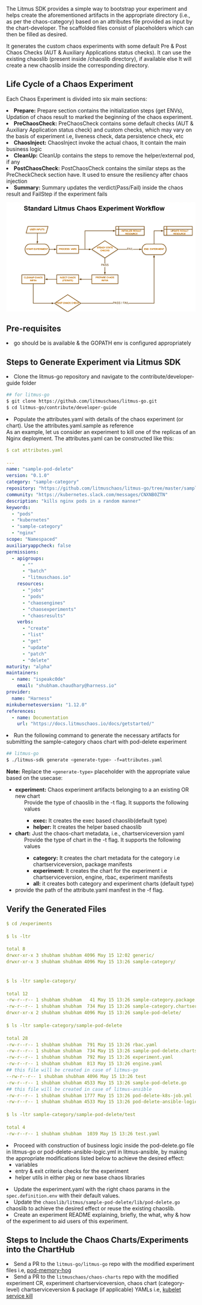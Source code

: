 The Litmus SDK provides a simple way to bootstrap your experiment and helps create the aforementioned artifacts in the appropriate 
directory (i.e., as per the chaos-category) based on an attributes file provided as input by the chart-developer. 
The scaffolded files consist of placeholders which can then be filled as desired.

It generates the custom chaos experiments with some default Pre & Post Chaos Checks (AUT & Auxiliary Applications status checks).
It can use the existing chaoslib (present inside /chaoslib directory), if available else It will create a new chaoslib inside the corresponding directory.

## Life Cycle of a Chaos Experiment

Each Chaos Experiment is divided into six main sections:

<li><b>Prepare:</b> Prepare section contains the initialization steps (get ENVs), Updation of chaos result to marked the beginning of the chaos experiment.</li>
<li><b>PreChaosCheck:</b> PreChaosCheck contains some default checks (AUT & Auxiliary Application status check) and custom checks, which may vary on the basis of experiment i.e, liveness check, data persistence check, etc</li>
<li><b>ChaosInject:</b> ChaosInject invoke the actual chaos, It contain the main business logic</li>
<li><b>CleanUp:</b> CleanUp contains the steps to remove the helper/external pod, if any</li>
<li><b>PostChaosCheck:</b> PostChaosCheck contains the similar steps as the PreCheckCheck section have. It used to ensure the resiliency after chaos injection</li>
<li><b>Summary:</b> Summary updates the verdict(Pass/Fail) inside the chaos result and FailStep if the experiment fails</li>

![Experiment Flow](../../images/litmus-sdk.png)

## Pre-requisites
<li> go should be is available & the GOPATH env is configured appropriately</li>

## Steps to Generate Experiment via Litmus SDK

<li> Clone the litmus-go repository and navigate to the contribute/developer-guide folder</li>

```bash
## for litmus-go
$ git clone https://github.com/litmuschaos/litmus-go.git
$ cd litmus-go/contribute/developer-guide
```

<li>Populate the attributes.yaml with details of the chaos experiment (or chart). Use the <a herf="https://github.com/litmuschaos/litmus-go/blob/master/contribute/developer-guide/attributes.yaml.sample">attributes.yaml.sample</a> as reference</li>
As an example, let us consider an experiment to kill one of the replicas of an Nginx deployment. The attributes.yaml can be constructed like this:

```yaml
$ cat attributes.yaml

---
name: "sample-pod-delete"
version: "0.1.0"
category: "sample-category"
repository: "https://github.com/litmuschaos/litmus-go/tree/master/sample-category/pod-delete"
community: "https://kubernetes.slack.com/messages/CNXNB0ZTN"
description: "kills nginx pods in a random manner"
keywords:
  - "pods"
  - "kubernetes"
  - "sample-category"
  - "nginx"
scope: "Namespaced"
auxiliaryappcheck: false
permissions:
  - apigroups:
      - ""
      - "batch"
      - "litmuschaos.io"
    resources:
      - "jobs"
      - "pods"
      - "chaosengines"
      - "chaosexperiments"
      - "chaosresults"
    verbs:
      - "create"
      - "list"
      - "get"
      - "update"
      - "patch"
      - "delete"
maturity: "alpha"
maintainers:
  - name: "ispeakc0de"
    email: "shubham.chaudhary@harness.io"
provider:
  name: "Harness"
minkubernetesversion: "1.12.0"
references:
  - name: Documentation
    url: "https://docs.litmuschaos.io/docs/getstarted/"
```

<li>Run the following command to generate the necessary artifacts for submitting the sample-category chaos chart with pod-delete experiment</li>

```bash
## litmus-go
$ ./litmus-sdk generate <generate-type> -f=attributes.yaml
```

<b>Note:</b> Replace the `<generate-type>` placeholder with the appropriate value based on the usecase:

<ul> 
<li><b>experiment:</b> Chaos experiment artifacts belonging to a an existing OR new chart
<uL> Provide the type of chaoslib in the -t flag. It supports the following values
<ul> <li> <b>exec:</b> It creates the exec based chaoslib(default type) </li>
     <li><b>helper:</b> It creates the helper based chaoslib</li>
</ul>
</uL>
</li>

<li><b>chart:</b> Just the chaos-chart metadata, i.e., chartserviceversion yaml
<uL> Provide the type of chart in the -t flag. It supports the following values
<ul> <li> <b>category:</b> It creates the chart metadata for the category i.e chartserviceversion, package manifests </li>
     <li><b>experiment:</b> It creates the chart for the experiment i.e chartserviceversion, engine, rbac, experiment manifests</li>
 <li><b>all:</b> it creates both category and experiment charts (default type)</li>
</ul>
</uL>
</li>
<li>provide the path of the attribute.yaml manifest in the -f flag.</li>
</ul>

## Verify the Generated Files

```yaml
$ cd /experiments

$ ls -ltr

total 8
drwxr-xr-x 3 shubham shubham 4096 May 15 12:02 generic/
drwxr-xr-x 3 shubham shubham 4096 May 15 13:26 sample-category/


$ ls -ltr sample-category/

total 12
-rw-r--r-- 1 shubham shubham   41 May 15 13:26 sample-category.package.yaml
-rw-r--r-- 1 shubham shubham  734 May 15 13:26 sample-category.chartserviceversion.yaml
drwxr-xr-x 2 shubham shubham 4096 May 15 13:26 sample-pod-delete/

$ ls -ltr sample-category/sample-pod-delete

total 28
-rw-r--r-- 1 shubham shubham  791 May 15 13:26 rbac.yaml
-rw-r--r-- 1 shubham shubham  734 May 15 13:26 sample-pod-delete.chartserviceversion.yaml
-rw-r--r-- 1 shubham shubham  792 May 15 13:26 experiment.yaml
-rw-r--r-- 1 shubham shubham  813 May 15 13:26 engine.yaml
## this file will be created in case of litmus-go
--rw-r--r-- 1 shubham shubham 4096 May 15 13:26 test
-rw-r--r-- 1 shubham shubham 4533 May 15 13:26 sample-pod-delete.go
## this file will be created in case of litmus-ansible
-rw-r--r-- 1 shubham shubham 1777 May 15 13:26 pod-delete-k8s-job.yml
-rw-r--r-- 1 shubham shubham 4533 May 15 13:26 pod-delete-ansible-logic.yml

$ ls -ltr sample-category/sample-pod-delete/test

total 4
-rw-r--r-- 1 shubham shubham  1039 May 15 13:26 test.yaml
```

<li> Proceed with construction of business logic inside the pod-delete.go file in litmus-go or pod-delete-ansible-logic.yml in litmus-ansible, by making the appropriate modifications listed below to achieve the desired effect:
<ul> <li>variables</li>
<li>entry & exit criteria checks for the experiment</li>
<li>helper utils in either pkg or new base chaos libraries</li>
</ul></li>

<li>Update the experiment.yaml with the right chaos params in the <code>spec.definition.env</code> with their default values.</li>

<li>Update the <code>chaoslib/litmus/sample-pod-delete/lib/pod-delete.go</code> chaoslib to achieve the desired effect or reuse the existing chaoslib.</li>

<li>Create an experiment README explaining, briefly, the what, why & how of the experiment to aid users of this experiment.</li>

## Steps to Include the Chaos Charts/Experiments into the ChartHub

<li> Send a PR to the <code>litmus-go/litmus-go</code> repo with the modified experiment files i.e, <a href="https://github.com/litmuschaos/litmus-go/pull/25">pod-memory-hog</a></li>

<li>Send a PR to the <code>litmuschaos/chaos-charts</code> repo with the modified experiment CR, experiment chartserviceversion, chaos chart (category-level) chartserviceversion & package (if applicable) YAMLs i.e, <a href="https://github.com/litmuschaos/chaos-charts/pull/239">kubelet service kill</a></li>

